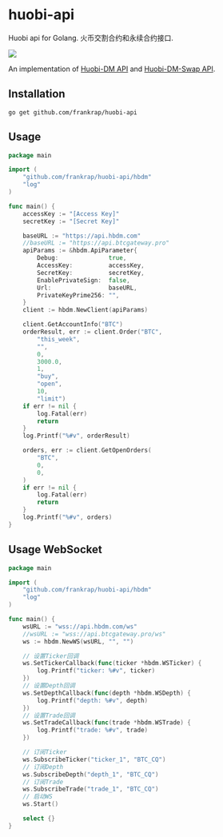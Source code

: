 # huobi-api
Huobi api for Golang. 火币交割合约和永续合约接口.

[![](https://img.shields.io/badge/api-huobi-blue.svg)](https://huobiapi.github.io/docs/dm/v1/cn/)

An implementation of [Huobi-DM API](https://huobiapi.github.io/docs/dm/v1/cn/) and [Huobi-DM-Swap API](https://docs.huobigroup.com/docs/coin_margined_swap/v1/cn/).

## Installation
```
go get github.com/frankrap/huobi-api
```

## Usage
```go
package main

import (
	"github.com/frankrap/huobi-api/hbdm"
	"log"
)

func main() {
	accessKey := "[Access Key]"
	secretKey := "[Secret Key]"

	baseURL := "https://api.hbdm.com"
	//baseURL := "https://api.btcgateway.pro"
	apiParams := &hbdm.ApiParameter{
		Debug:              true,
		AccessKey:          accessKey,
		SecretKey:          secretKey,
		EnablePrivateSign:  false,
		Url:                baseURL,
		PrivateKeyPrime256: "",
	}
	client := hbdm.NewClient(apiParams)

	client.GetAccountInfo("BTC")
	orderResult, err := client.Order("BTC",
		"this_week",
		"",
		0,
		3000.0,
		1,
		"buy",
		"open",
		10,
		"limit")
	if err != nil {
		log.Fatal(err)
		return
	}
	log.Printf("%#v", orderResult)

	orders, err := client.GetOpenOrders(
		"BTC",
		0,
		0,
	)
	if err != nil {
		log.Fatal(err)
		return
	}
	log.Printf("%#v", orders)
}
```

## Usage WebSocket
```go
package main

import (
	"github.com/frankrap/huobi-api/hbdm"
	"log"
)

func main() {
	wsURL := "wss://api.hbdm.com/ws"
	//wsURL := "wss://api.btcgateway.pro/ws"
	ws := hbdm.NewWS(wsURL, "", "")

	// 设置Ticker回调
	ws.SetTickerCallback(func(ticker *hbdm.WSTicker) {
		log.Printf("ticker: %#v", ticker)
	})
	// 设置Depth回调
	ws.SetDepthCallback(func(depth *hbdm.WSDepth) {
		log.Printf("depth: %#v", depth)
	})
	// 设置Trade回调
	ws.SetTradeCallback(func(trade *hbdm.WSTrade) {
		log.Printf("trade: %#v", trade)
	})

	// 订阅Ticker
	ws.SubscribeTicker("ticker_1", "BTC_CQ")
	// 订阅Depth
	ws.SubscribeDepth("depth_1", "BTC_CQ")
	// 订阅Trade
	ws.SubscribeTrade("trade_1", "BTC_CQ")
	// 启动WS
	ws.Start()

	select {}
}
```
